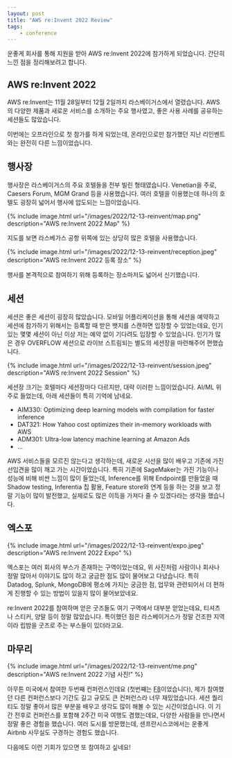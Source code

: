 ```yaml
---
layout: post
title: "AWS re:Invent 2022 Review"
tags:
    - conference
---
```


운좋게 회사를 통해 지원을 받아 AWS re:Invent 2022에 참가하게 되었습니다.
간단히 느낀 점을 정리해보려고 합니다.

## AWS re:Invent 2022

AWS re:Invent는 11월 28일부터 12월 2일까지 라스베이거스에서 열렸습니다.
AWS의 다양한 제품과 새로운 서비스를 소개하는 주요 행사였고, 좋은 사용 사례를 공유하는 세션들도 많았습니다.

이번에는 오프라인으로 첫 참가를 하게 되었는데, 온라인으로만 참가했던 지난 리인벤트와는 완전히 다른 느낌이었습니다.

## 행사장

행사장은 라스베이거스의 주요 호텔들을 전부 빌린 형태였습니다.
Venetian을 주로, Caesers Forum, MGM Grand 등을 사용했습니다.
여러 호텔을 이용했는데 하나의 호텔도 굉장히 넓어서 행사에 압도되는 느낌이었습니다.

{% include image.html url="/images/2022/12-13-reinvent/map.png" description="AWS re:Invent 2022 Map" %}

지도를 보면 라스베가스 공항 위쪽에 있는 상당히 많은 호텔을 사용했습니다.

{% include image.html url="/images/2022/12-13-reinvent/reception.jpeg" description="AWS re:Invent 2022 등록 장소" %}

행사를 본격적으로 참여하기 위해 등록하는 장소마저도 넓어서 신기했습니다.

## 세션

세션은 좋은 세션이 굉장히 많았습니다.
모바일 어플리케이션을 통해 세션을 예약하고 세션에 참가하기 위해서는 등록할 때 받은 뱃지를 스캔하면 입장할 수 있었는데요,
인기있는 몇몇 세션이 아닌 이상 저는 예약 없이 기다려도 입장할 수 있었습니다.
인기가 많은 경우 OVERFLOW 세션으로 라이브 스트림되는 별도의 세션장을 마련해주어 편했습니다.

{% include image.html url="/images/2022/12-13-reinvent/session.jpeg" description="AWS re:Invent 2022 Session" %}

세션장 크기는 호텔마다 세션장마다 다르지만, 대략 이러한 느낌이었습니다.
AI/ML 위주로 들었는데, 아래 세션들이 특히 기억에 남네요.

* AIM330: Optimizing deep learning models with compilation for faster inference
* DAT321: How Yahoo cost optimizes their in-memory workloads with AWS
* ADM301: Ultra-low latency machine learning at Amazon Ads
* ...

AWS 서비스들을 모르진 않는다고 생각하는데, 새로운 시선을 많이 배우고 기존에 가진 선입견을 많이 깨고 가는 시간이었습니다.
특히 기존에 SageMaker는 가진 기능이나 성능에 비해 비싼 느낌이 많이 들었는데, Inference를 위해 Endpoint를 만들었을 때
Shadow testing, Inferentia 칩 활용, Feature store와 연계 등을 하는 것을 보고 정말 기능이 많이 발전했고,
실제로도 많은 이득을 가져다 줄 수 있겠다라는 생각을 했습니다.

## 엑스포

{% include image.html url="/images/2022/12-13-reinvent/expo.jpeg" description="AWS re:Invent 2022 Expo" %}

엑스포는 여러 회사의 부스가 존재하는 구역이었는데요, 위 사진처럼 사람이나 회사나 정말 많아서 이야기도 많이 하고 궁금한 점도 많이 물어보고 다녔습니다.
특히 Datadog, Splunk, MongoDB에 평소에 가지는 궁금한 점, 업무와 관련되어서 더 편하게 진행할 수 있는 방법이 있을지 많이 물어보았네요.

re:Invent 2022를 참여하며 얻은 굿즈들도 여기 구역에서 대부분 얻었는데요, 티셔츠나 스티커, 양말 등이 정말 많았습니다.
특이했던 점은 라스베이거스가 정말 건조한 지역이라 립밤을 굿즈로 주는 부스들이 있더라고요.

## 마무리

{% include image.html url="/images/2022/12-13-reinvent/me.png" description="AWS re:Invent 2022 기념 사진!" %}

아무튼 미국에서 참여한 두번째 컨퍼런스인데요 (첫번째는 [F8](/posts/f8-2019/)이었습니다), 제가 참여했던 다른 컨퍼런스보다 기간도 길고 규모도 큰 컨퍼런스라 너무 재밌었습니다.
세션 퀄리티도 정말 좋아서 많은 부분을 배우고 생각도 많이 해볼 수 있는 시간이었습니다.
이 기간 전후로 컨퍼런스를 포함해 2주간 미국 여행도 겸했는데요,
다양한 사람들을 만나면서 정말 좋은 경험을 했습니다.
여러 도시를 방문했는데, 샌프란시스코에서는 운좋게 Airbnb 사무실도 구경하는 경험도 했습니다.

다음에도 이런 기회가 있으면 또 참여하고 싶네요!
